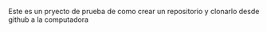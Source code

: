 Este es un pryecto de prueba de como crear un repositorio y clonarlo desde github a la computadora 
